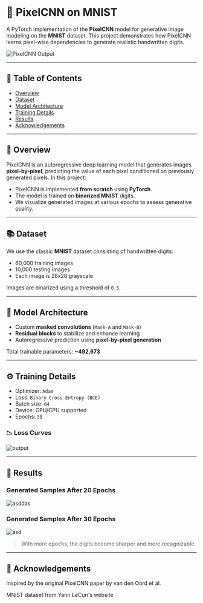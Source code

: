 # 🧠 PixelCNN on MNIST
A PyTorch implementation of the **PixelCNN** model for generative image modeling on the **MNIST** dataset. This project demonstrates how PixelCNN learns pixel-wise dependencies to generate realistic handwritten digits.

![PixelCNN Output](./assets/output.png)

---

## 📌 Table of Contents

- [Overview](#overview)
- [Dataset](#dataset)
- [Model Architecture](#model-architecture)
- [Training Details](#training-details)
- [Results](#results)
- [Acknowledgements](#acknowledgements)

---

## 🧾 Overview

PixelCNN is an autoregressive deep learning model that generates images **pixel-by-pixel**, predicting the value of each pixel conditioned on previously generated pixels. In this project:

- PixelCNN is implemented **from scratch** using **PyTorch**.
- The model is trained on **binarized MNIST** digits.
- We visualize generated images at various epochs to assess generative quality.

---

## 📚 Dataset

We use the classic **MNIST** dataset consisting of handwritten digits:

- 60,000 training images
- 10,000 testing images
- Each image is 28x28 grayscale

Images are binarized using a threshold of `0.5`.

---

## 🧱 Model Architecture

- Custom **masked convolutions** (`Mask-A` and `Mask-B`)
- **Residual blocks** to stabilize and enhance learning
- Autoregressive prediction using **pixel-by-pixel generation**

Total trainable parameters: **~492,673**

---

## ⚙️ Training Details

- Optimizer: `Adam`
- Loss: `Binary Cross-Entropy (BCE)`
- Batch size: `64`
- Device: GPU/CPU supported
- Epochs: `30`

### 📉 Loss Curves
![output](https://github.com/user-attachments/assets/0423cef2-7abe-4a4e-8d74-96b5af2211f4)

---

## 🎨 Results

### Generated Samples After 20 Epochs
![asddas](https://github.com/user-attachments/assets/67c084c1-eea9-4d7d-9ef4-bac99a0103ae)


### Generated Samples After 30 Epochs
![asd](https://github.com/user-attachments/assets/ed31dd3b-fd23-46ae-909d-be147c07dff7)


> With more epochs, the digits become sharper and more recognizable.

---

## 🙏 Acknowledgements
Inspired by the original PixelCNN paper by van den Oord et al.

MNIST dataset from Yann LeCun's website
